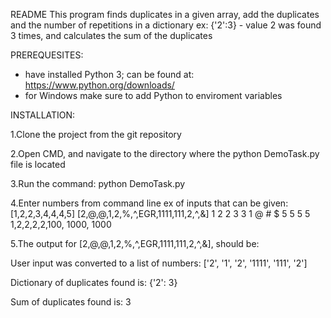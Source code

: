 README
This program finds duplicates in a given array, add the duplicates and the number of repetitions in a dictionary ex: {'2':3} - 
value 2 was found 3 times, and calculates the sum of the duplicates

PREREQUESITES: 
- have installed Python 3; can be found at: https://www.python.org/downloads/
- for Windows make sure to add Python to enviroment variables

INSTALLATION:

1.Clone the project from the git repository

2.Open CMD, and navigate to the directory where the python DemoTask.py file is located

3.Run the command: python DemoTask.py

4.Enter numbers from command line
ex of inputs that can be given: [1,2,2,3,4,4,4,5]
[2,@,@,1,2,%,^,EGR,1111,111,2,^,&]
1 2 2 3 3
1 @ # $ 5 5 5 5
1,2,2,2,2,100, 1000, 1000

5.The output for [2,@,@,1,2,%,^,EGR,1111,111,2,^,&], should be:

User input was converted to a list of numbers: ['2', '1', '2', '1111', '111', '2']

Dictionary of duplicates found is: {'2': 3}

Sum of duplicates found is: 3
